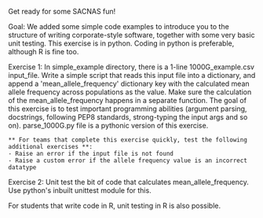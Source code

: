 Get ready for some SACNAS fun!

Goal:
    We added some simple code examples to introduce you to the structure of writing corporate-style software, together with
    some very basic unit testing. This exercise is in python. Coding in python is preferable, although R is fine too.

Exercise 1:
    In simple_example directory, there is a 1-line 1000G_example.csv input_file.
    Write a simple script that reads this input file into a dictionary, and append a 'mean_allele_frequency' dictionary key with
    the calculated mean allele frequency across populations as the value. Make sure the calculation of the mean_allele_frequency
    happens in a separate function.
    The goal of this exercise is to test important programming abilities (argument parsing, docstrings, following PEP8 standards,
    strong-typing the input args and so on).
    parse_1000G.py file is a pythonic version of this exercise.


    ** For teams that complete this exercise quickly, test the following additional exercises **:
    - Raise an error if the input file is not found
    - Raise a custom error if the allele frequency value is an incorrect datatype

Exercise 2:
    Unit test the bit of code that calculates mean_allele_frequency. Use python's inbuilt unittest module for this.

For students that write code in R, unit testing in R is also possible.

